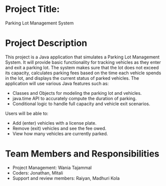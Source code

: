 # Project Title:

Parking Lot Management System


# Project Description

This project is a Java application that simulates a Parking Lot Management System. It will provide basic functionality for tracking vehicles as they enter and exit a parking lot. The system makes sure that the lot does not exceed its capacity, calculates parking fees based on the time each vehicle spends in the lot, and displays the current status of parked vehicles.
The application will use various Java features such as:
- Classes and Objects for modeling the parking lot and vehicles.
- java.time API to accurately compute the duration of parking.
- Conditional logic to handle full capacity and vehicle exit scenarios.

Users will be able to:
- Add (enter) vehicles with a license plate.
- Remove (exit) vehicles and see the fee owed.
- View how many vehicles are currently parked.


# Team Members and Responsibilities

- Project Management:  Wania Tajammal 
- Coders: Jonathan, Mitali
- Support and review members: Raiyan, Madhuri Kola
